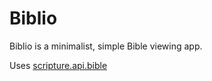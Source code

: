 # Biblio

Biblio is a minimalist, simple Bible viewing app.

Uses [scripture.api.bible](https://scripture.api.bible/)